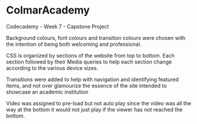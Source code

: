 # ColmarAcademy
Codecademy - Week 7 - Capstone Project


Background colours, font colours and transition colours were chosen with the intention of being both welcoming and professional.

CSS is organized by sections of the website from top to bottom. Each section followed by their Media queries to help each section change according to the various device sizes.

Transitions were added to help with navigation and identifying featured items, and not over glamourize the essence of the site intended to showcase an academic institution

Video was assigned to pre-load but not auto play since the video was all the way at the bottom it would not just play if the viewer has not reached the bottom.
